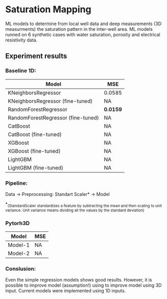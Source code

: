 # Saturation Mapping
ML models to determine from local well data and deep measurements (3D measurments) the saturation pattern in the inter-well area.
ML models runned on 6 synthetic cases with water saturation, porosity and electrical resistivity data. 


## Experiment results
### Baseline 1D:
|Model                               | MSE    |
|------------------------------------|--------|
|KNeighborsRegressor                 | 0.0585 |
|KNeighborsRegressor (fine-tuned)    | NA     |
|RandomForestRegressor               |**0.0159**|
|RandomForestRegressor (fine-tuned)  | NA     |
|CatBoost                            | NA     |
|CatBoost (fine-tuned)               | NA     |
|XGBoost                             | NA     |
|XGBoost (fine-tuned)                | NA     |
|LightGBM                            | NA     |
|LightGBM (fine-tuned)               | NA     |

### Pipeline:
 Data &rarr; Preprocessing: Standart Scaler* &rarr; Model
 
 *<sub>(StandardScaler standardizes a feature by subtracting the mean and then scaling to unit variance. Unit variance means dividing all the values by the standard deviation)</sub>

### Pytorh3D
|Model                               | MSE    |
|------------------------------------|--------|
|Model-1                             | NA     |
|Model-2                             | NA     |



### Conslusion:

Even the simple regression models shows good results. However, it is possible to improve model (assumption!) using to improve model using 3D input.
Current models were implemented  using 1D inputs.
